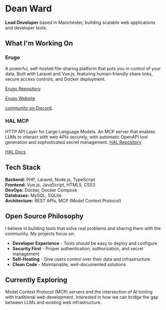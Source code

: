 # Dean Ward

**Lead Developer** based in Manchester, building scalable web applications and developer tools.

## What I'm Working On

### Erugo
A powerful, self-hosted file-sharing platform that puts you in control of your data. Built with Laravel and Vue.js, featuring human-friendly share links, secure access controls, and Docker deployment. 

[Erugo Repository](https://github.com/ErugoOSS/Erugo)

[Erugo Website](https://erugo.app)

[community on Discord](https://discord.gg/M74X2wmqY8).


### HAL MCP
HTTP API Layer for Large Language Models. An MCP server that enables LLMs to interact with web APIs securely, with automatic OpenAPI tool generation and sophisticated secret management.
[HAL Repository](https://github.com/DeanWard/HAL)

[HAL Docs](https://deanward.github.io/HAL/)


## Tech Stack

**Backend:** PHP, Laravel, Node.js, TypeScript  
**Frontend:** Vue.js, JavaScript, HTML5, CSS3  
**DevOps:** Docker, Docker Compose  
**Databases:** MySQL, SQLite  
**Architecture:** REST APIs, MCP (Model Context Protocol)

## Open Source Philosophy

I believe in building tools that solve real problems and sharing them with the community. My projects focus on:

- **Developer Experience** - Tools should be easy to deploy and configure
- **Security First** - Proper authentication, authorization, and secret management
- **Self-Hosting** - Give users control over their data and infrastructure
- **Clean Code** - Maintainable, well-documented solutions

## Currently Exploring

Model Context Protocol (MCP) servers and the intersection of AI tooling with traditional web development. Interested in how we can bridge the gap between LLMs and existing web infrastructure.
